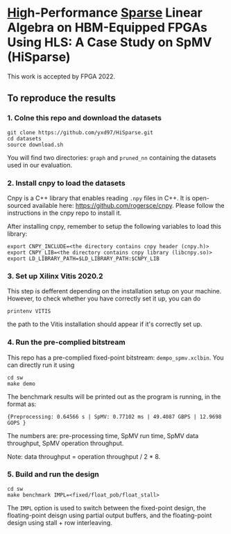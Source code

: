 # <u>Hi</u>gh-Performance <u>Sparse</u> Linear Algebra on HBM-Equipped FPGAs Using HLS: A Case Study on SpMV (HiSparse)

This work is accepted by FPGA 2022.

## To reproduce the results
### 1. Colne this repo and download the datasets
```
git clone https://github.com/yxd97/HiSparse.git
cd datasets
source download.sh
```
You will find two directories: ```graph``` and ```pruned_nn``` containing the datasets used in our evaluation.

### 2. Install cnpy to load the datasets
Cnpy is a C++ library that enables reading ```.npy``` files in C++. It is open-sourced available here: https://github.com/rogersce/cnpy.
Please follow the instructions in the cnpy repo to install it.

After installing cnpy, remember to setup the following variables to load this library:
```
export CNPY_INCLUDE=<the directory contains cnpy header (cnpy.h)>
export CNPY_LIB=<the directory contains cnpy library (libcnpy.so)>
export LD_LIBRARY_PATH=$LD_LIBRARY_PATH:$CNPY_LIB
```

### 3. Set up Xilinx Vitis 2020.2
This step is defferent depending on the installation setup on your machine.
However, to check whether you have correctly set it up, you can do
```
printenv VITIS
```
the path to the Vitis installation should appear if it's correctly set up.

### 4. Run the pre-complied bitstream
This repo has a pre-complied fixed-point bitstream: ```dempo_spmv.xclbin```.
You can directly run it using
```
cd sw
make demo
```
The benchmark results will be printed out as the program is running, in the format as:
```
{Preprocessing: 0.64566 s | SpMV: 0.77102 ms | 49.4087 GBPS | 12.9698 GOPS }
```
The numbers are: pre-processing time, SpMV run time, SpMV data throughput, SpMV operation throughput.

Note: data throughput = operation throughput / 2 * 8.

### 5. Build and run the design
```
cd sw
make benchmark IMPL=<fixed/float_pob/float_stall>
```
The ```IMPL``` option is used to switch between
the fixed-point design,
the floating-point deisgn using partial output buffers,
and the floating-point design using stall + row interleaving.
